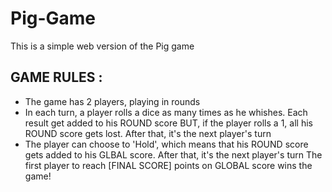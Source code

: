 # Pig-Game
This is a simple web version of the Pig game
## GAME RULES :
<ul>
<li>The game has 2 players, playing in rounds</li>
<li>In each turn, a player rolls a dice as many times as he whishes. Each result get added to his ROUND score
BUT, if the player rolls a 1, all his ROUND score gets lost. After that, it's the next player's turn</li>
<li>The player can choose to 'Hold', which means that his ROUND score gets added to his GLBAL score. After that, it's the next player's turn
The first player to reach [FINAL SCORE] points on GLOBAL score wins the game!</li>


</u>
